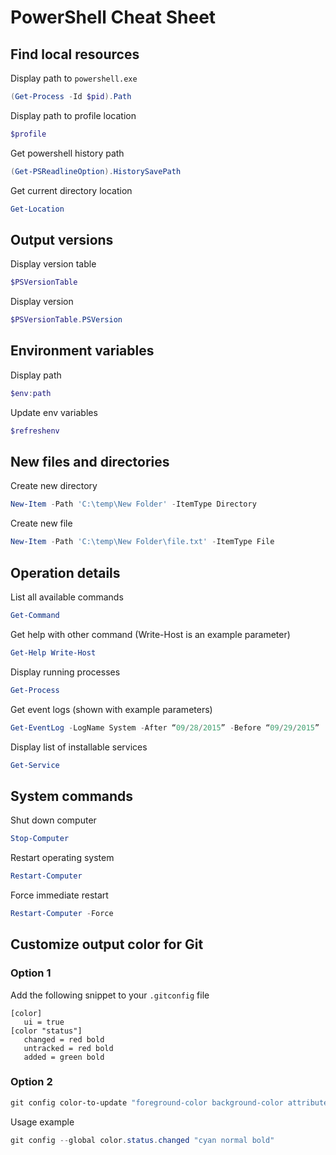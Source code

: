 # PowerShell Cheat Sheet

## Find local resources

Display path to `powershell.exe`
```powershell
(Get-Process -Id $pid).Path
```

Display path to profile location
```powershell
$profile
```

Get powershell history path
```powershell
(Get-PSReadlineOption).HistorySavePath
```

Get current directory location
```powershell
Get-Location
```

## Output versions

Display version table
```powershell
$PSVersionTable
```

Display version
```powershell
$PSVersionTable.PSVersion
```

## Environment variables

Display path
```powershell
$env:path
```

Update env variables
```powershell
$refreshenv
```

## New files and directories

Create new directory
```powershell
New-Item -Path 'C:\temp\New Folder' -ItemType Directory
```

Create new file
```powershell
New-Item -Path 'C:\temp\New Folder\file.txt' -ItemType File
```

## Operation details

List all available commands
```powershell
Get-Command
```

Get help with other command (Write-Host is an example parameter)
```powershell
Get-Help Write-Host
```

Display running processes
```powershell
Get-Process
```

Get event logs (shown with example parameters)
```powershell
Get-EventLog -LogName System -After “09/28/2015” -Before “09/29/2015” | Where-Object {$_.EntryType -like ‘Error’ -Or $_.EntryType -like ‘Warning’} | Sort-Object Source
```

Display list of installable services
```powershell
Get-Service
```

## System commands

Shut down computer
```powershell
Stop-Computer
```

Restart operating system
```powershell
Restart-Computer
```

Force immediate restart
```powershell
Restart-Computer -Force
```

## Customize output color for Git

### Option 1

Add the following snippet to your `.gitconfig` file

```
[color]
   ui = true
[color "status"]
   changed = red bold
   untracked = red bold
   added = green bold
```

### Option 2

```powershell
git config color-to-update "foreground-color background-color attribute"
```

Usage example

```powershell
git config --global color.status.changed "cyan normal bold"
```
